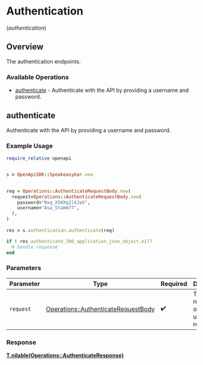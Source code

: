 # Authentication
(*authentication*)

## Overview

The authentication endpoints.

### Available Operations

* [authenticate](#authenticate) - Authenticate with the API by providing a username and password.

## authenticate

Authenticate with the API by providing a username and password.

### Example Usage

```ruby
require_relative openapi


s = OpenApiSDK::Speakeasybar.new

   
req = Operations::AuthenticateRequestBody.new(
  request=Operations::AuthenticateRequestBody.new(
    password="Nxq_X5HXg1lXJa5",
    username="Asa_Stamm77",
  ),
)
    
res = s.authentication.authenticate(req)

if ! res.authenticate_200_application_json_object.nil?
  # handle response
end

```

### Parameters

| Parameter                                                                                 | Type                                                                                      | Required                                                                                  | Description                                                                               |
| ----------------------------------------------------------------------------------------- | ----------------------------------------------------------------------------------------- | ----------------------------------------------------------------------------------------- | ----------------------------------------------------------------------------------------- |
| `request`                                                                                 | [Operations::AuthenticateRequestBody](../../models/operations/authenticaterequestbody.md) | :heavy_check_mark:                                                                        | The request object to use for the request.                                                |


### Response

**[T.nilable(Operations::AuthenticateResponse)](../../models/operations/authenticateresponse.md)**


